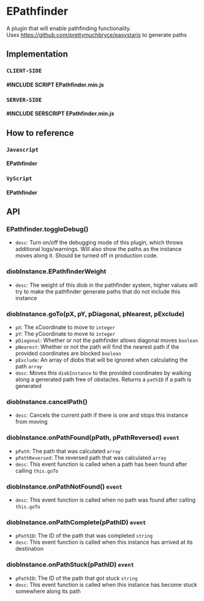 # EPathfinder
A plugin that will enable pathfinding functionality.  
Uses https://github.com/prettymuchbryce/easystarjs to generate paths    

## Implementation 

### `CLIENT-SIDE`  
#### #INCLUDE SCRIPT EPathfinder.min.js  
### `SERVER-SIDE` 
#### #INCLUDE SERSCRIPT EPathfinder.min.js  

## How to reference  
### `Javascript`
#### EPathfinder  
  
### `VyScript`  
#### EPathfinder

## API   

###  EPathfinder.toggleDebug()
   - `desc`: Turn on/off the debugging mode of this plugin, which throws additional logs/warnings. Will also show the paths as the instance moves along it. Should be turned off in production code.  

###  diobInstance.EPathfinderWeight   
   - `desc`: The weight of this diob in the pathfinder system, higher values will try to make the pathfinder generate paths that do not include this instance  

###  diobInstance.goTo(pX, pY, pDiagonal, pNearest, pExclude)  
   - `pX`: The xCoordinate to move to `integer`  
   - `pY`: The yCoordinate to move to `integer`  
   - `pDiagonal`: Whether or not the pathfinder allows diagonal moves `boolean`  
   - `pNearest`: Whether or not the path will find the nearest path if the provided coordinates are blocked `boolean`  
   - `pExclude`: An array of diobs that will be ignored when calculating the path `array`  
   - `desc`: Moves this `diobInstance` to the provided coordinates by walking along a generated path free of obstacles. Returns a `pathID` if a path is generated  

###  diobInstance.cancelPath()  
   - `desc`: Cancels the current path if there is one and stops this instance from moving    

###  diobInstance.onPathFound(pPath, pPathReversed) `event`  
   - `pPath`: The path that was calculated `array` 
   - `pPathReversed`: The reversed path that was calculated `array`  
   - `desc`: This event function is called when a path has been found after calling `this.goTo`    

###  diobInstance.onPathNotFound() `event`  
   - `desc`: This event function is called when no path was found after calling `this.goTo`    

###  diobInstance.onPathComplete(pPathID) `event`  
   - `pPathID`: The ID of the path that was completed `string`  
   - `desc`: This event function is called when this instance has arrived at its destination  

###  diobInstance.onPathStuck(pPathID) `event`  
   - `pPathID`: The ID of the path that got stuck `string`
   - `desc`: This event function is called when this instance has become stuck somewhere along its path  
